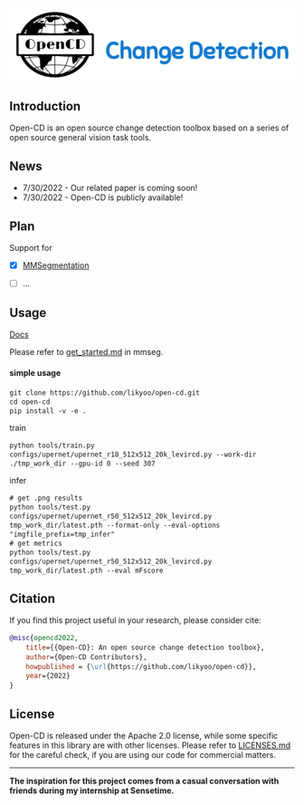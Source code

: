 <div align="center">
  <img src="resources/opencd-logo.png" width="600"/>
</div>

## Introduction
Open-CD is an open source change detection toolbox based on a series of open source general vision task tools.


## News
- 7/30/2022 - Our related paper is coming soon!
- 7/30/2022 - Open-CD is publicly available!

## Plan

Support for

- [x] [MMSegmentation](https://github.com/open-mmlab/mmsegmentation)
- [ ] ...


## Usage

[Docs](https://github.com/open-mmlab/mmsegmentation/tree/master/docs)

Please refer to [get_started.md](https://github.com/open-mmlab/mmsegmentation/blob/master/docs/en/get_started.md#installation) in mmseg.

#### simple usage
```
git clone https://github.com/likyoo/open-cd.git
cd open-cd
pip install -v -e .
```
train
```
python tools/train.py configs/upernet/upernet_r18_512x512_20k_levircd.py --work-dir ./tmp_work_dir --gpu-id 0 --seed 307
```
infer
```
# get .png results
python tools/test.py configs/upernet/upernet_r50_512x512_20k_levircd.py  tmp_work_dir/latest.pth --format-only --eval-options "imgfile_prefix=tmp_infer"
# get metrics
python tools/test.py configs/upernet/upernet_r50_512x512_20k_levircd.py  tmp_work_dir/latest.pth --eval mFscore
```

## Citation

If you find this project useful in your research, please consider cite:

```bibtex
@misc{opencd2022,
    title={{Open-CD}: An open source change detection toolbox},
    author={Open-CD Contributors},
    howpublished = {\url{https://github.com/likyoo/open-cd}},
    year={2022}
}
```

## License

Open-CD is released under the Apache 2.0 license, while some specific features in this library are with other licenses. Please refer to [LICENSES.md](LICENSES.md) for the careful check, if you are using our code for commercial matters.

----
**The inspiration for this project comes from a casual conversation with friends during my internship at Sensetime.**

